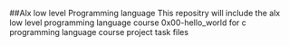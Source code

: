 ##Alx low level Programming language
This repositry will include the alx low level programming language course 
0x00-hello_world for c programming language course project task files 
